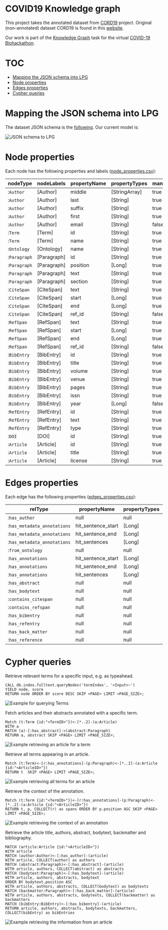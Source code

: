 # COVID19 Knowledge graph

This project takes the annotated dataset from [CORD19](https://github.com/SciBiteLabs/CORD19) project. Original (non-annotated) dataset CORD19 is found in this [website](https://pages.semanticscholar.org/coronavirus-research).

Our work is part of the [Knowledge Graph](https://github.com/virtual-biohackathons/covid-19-bh20/wiki/KnowledgeGraph) task for the virtual [COVID-19 Biohackathon](https://github.com/virtual-biohackathons/covid-19-bh20).

# TOC

* [Mapping the JSON schema into LPG](#mapping-the-json-schema-into-lpg)
* [Node properties](#node-properties)
* [Edges properties](#edges-properties)
* [Cypher queries](#cypher-queries)

# Mapping the JSON schema into LPG

The dataset JSON schema is the [following](https://ai2-semanticscholar-cord-19.s3-us-west-2.amazonaws.com/2020-03-13/json_schema.txt).
Our current model is:

![JSON schema to LPG](model/model.png)

# Node properties

Each node has the following properties and labels ([node_properties.csv](model/node_properties.csv)):

|nodeType    |nodeLabels |propertyName|propertyTypes|mandatory|
|------------|-----------|------------|-------------|---------|
|:`Author`   |[Author]   |middle      |[StringArray]|true     |
|:`Author`   |[Author]   |last        |[String]     |true     |
|:`Author`   |[Author]   |suffix      |[String]     |true     |
|:`Author`   |[Author]   |first       |[String]     |true     |
|:`Author`   |[Author]   |email       |[String]     |false    |
|:`Term`     |[Term]     |id          |[String]     |true     |
|:`Term`     |[Term]     |name        |[String]     |true     |
|:`Ontology` |[Ontology] |name        |[String]     |true     |
|:`Paragraph`|[Paragraph]|id          |[String]     |true     |
|:`Paragraph`|[Paragraph]|position    |[Long]       |true     |
|:`Paragraph`|[Paragraph]|text        |[String]     |true     |
|:`Paragraph`|[Paragraph]|section     |[String]     |true     |
|:`CiteSpan` |[CiteSpan] |text        |[String]     |true     |
|:`CiteSpan` |[CiteSpan] |start       |[Long]       |true     |
|:`CiteSpan` |[CiteSpan] |end         |[Long]       |true     |
|:`CiteSpan` |[CiteSpan] |ref_id      |[String]     |false    |
|:`RefSpan`  |[RefSpan]  |text        |[String]     |true     |
|:`RefSpan`  |[RefSpan]  |start       |[Long]       |true     |
|:`RefSpan`  |[RefSpan]  |end         |[Long]       |true     |
|:`RefSpan`  |[RefSpan]  |ref_id      |[String]     |false    |
|:`BibEntry` |[BibEntry] |id          |[String]     |true     |
|:`BibEntry` |[BibEntry] |title       |[String]     |true     |
|:`BibEntry` |[BibEntry] |volume      |[String]     |true     |
|:`BibEntry` |[BibEntry] |venue       |[String]     |true     |
|:`BibEntry` |[BibEntry] |pages       |[String]     |true     |
|:`BibEntry` |[BibEntry] |issn        |[String]     |true     |
|:`BibEntry` |[BibEntry] |year        |[Long]       |false    |
|:`RefEntry` |[RefEntry] |id          |[String]     |true     |
|:`RefEntry` |[RefEntry] |text        |[String]     |true     |
|:`RefEntry` |[RefEntry] |type        |[String]     |true     |
|:`DOI`      |[DOI]      |id          |[String]     |true     |
|:`Article`  |[Article]  |id          |[String]     |true     |
|:`Article`  |[Article]  |title       |[String]     |true     |
|:`Article`  |[Article]  |license     |[String]     |true     |

# Edges properties

Each edge has the following properties ([edges_properties.csv](model/edges_properties.csv)):

|relType                    |propertyName      |propertyTypes|mandatory|
|---------------------------|------------------|-------------|---------|
|:`has_author`              |null              |null         |false    |
|:`has_metadata_annotations`|hit_sentence_start|[Long]       |true     |
|:`has_metadata_annotations`|hit_sentence_end  |[Long]       |true     |
|:`has_metadata_annotations`|hit_sentences     |[Long]       |true     |
|:`from_ontology`           |null              |null         |false    |
|:`has_annotations`         |hit_sentence_start|[Long]       |true     |
|:`has_annotations`         |hit_sentence_end  |[Long]       |true     |
|:`has_annotations`         |hit_sentences     |[Long]       |true     |
|:`has_abstract`            |null              |null         |false    |
|:`has_bodytext`            |null              |null         |false    |
|:`contains_citespan`       |null              |null         |false    |
|:`contains_refspan`        |null              |null         |false    |
|:`has_bibentry`            |null              |null         |false    |
|:`has_refentry`            |null              |null         |false    |
|:`has_back_matter`         |null              |null         |false    |
|:`has_reference`           |null              |null         |false    |

# Cypher queries

Retrieve relevant terms for a specific input, e.g. as typeahead.

```cypher
CALL db.index.fulltext.queryNodes('termIndex', '<Input>~')
YIELD node, score
RETURN node ORDER BY score DESC SKIP <PAGE> LIMIT <PAGE_SIZE>;
```

![Example for querying Terms](queries/queryTerms.PNG)

Fetch articles and their abstracts annotated with a specific term.
```cypher
Match (t:Term {id:"<TermID>"})<-[*..2]-(a:Article)
WITH a
MATCH (a)-[:has_abstract]->(abstract:Paragraph)
RETURN a, abstract SKIP <PAGE> LIMIT <PAGE_SIZE>;
```

![Example retrieving an article for a term](queries/retrieveArticle.PNG)

Retrieve all terms appearing in an article.

```cypher
Match (t:Term)<-[r:has_annotations]-(p:Paragraph)<-[*..2]-(a:Article {id:"<ArticleID>"})
RETURN t  SKIP <PAGE> LIMIT <PAGE_SIZE>;
```

![Example retrieving all terms for an article](queries/getTermsforArticles.PNG)


Retrieve the context of the annotation.
```cypher
Match (t:Term {id:"<TermID>"})<-[r:has_annotations]-(p:Paragraph)<-[*..2]-(a:Article {id:"<ArticleID>"})
RETURN t, p, COLLECT(r) as spans ORDER BY p.position ASC SKIP <PAGE> LIMIT <PAGE_SIZE>;
```

![Example retrieving the context of an annotation](queries/getSpansforTermandArticle.PNG)



Retrieve the article title, authors, abstract, bodytext, backmatter and bibliography.

```cypher
MATCH (article:Article {id:"<ArticleID>"})
WITH article
MATCH (author:Author)<-[:has_author]-(article)
WITH article, COLLECT(author) as authors
MATCH (abstract:Paragraph)<-[:has_abstract]-(article)
WITH article, authors, COLLECT(abstract) as abstracts
MATCH (bodytext:Paragraph)<-[:has_bodytext]-(article)
WITH article, authors, abstracts, bodytext
ORDER BY bodytext.position ASC
WITH article, authors, abstracts, COLLECT(bodytext) as bodytexts
MATCH (backmatter:Paragraph)<-[:has_back_matter]-(article)
WITH article, authors, abstracts, bodytexts, COLLECT(backmatter) as backmatters
MATCH (bibEntry:BibEntry)<-[:has_bibentry]-(article)
RETURN article, authors, abstracts, bodytexts, backmatters, COLLECT(bibEntry) as bibEntries
```

![Example retrieving the information from an article](queries/retrieveArticleInformation.png)